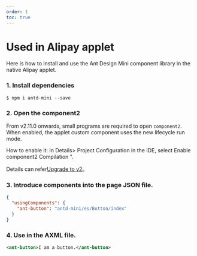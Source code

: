 ```yaml
---
order: 1
toc: true
---
```


# Used in Alipay applet

Here is how to install and use the Ant Design Mini component library in the native Alipay applet.

### 1. Install dependencies

```shell
$ npm i antd-mini --save
```

### 2. Open the component2

From v2.11.0 onwards, small programs are required to open `component2`. When enabled, the applet custom component uses the new lifecycle run mode.

How to enable it: In Details> Project Configuration in the IDE, select Enable component2 Compilation ".

Details can refer[Upgrade to v2](./migration-v2.md)。

### 3. Introduce components into the page JSON file.

```json
{
  "usingComponents": {
    "ant-button": "antd-mini/es/Button/index"
  }
}
```

### 4. Use in the AXML file.

```xml
<ant-button>I am a button.</ant-button>
```
